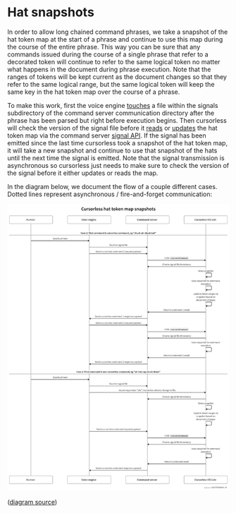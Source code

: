 # Hat snapshots

In order to allow long chained command phrases, we take a snapshot of the hat token map at the start of a phrase and continue to use this map during the course of the entire phrase. This way you can be sure that any commands issued during the course of a single phrase that refer to a decorated token will continue to refer to the same logical token no matter what happens in the document during phrase execution. Note that the ranges of tokens will be kept current as the document changes so that they refer to the same logical range, but the same logical token will keep the same key in the hat token map over the course of a phrase.

To make this work, first the voice engine [touches](https://github.com/talonhub/community/blob/e373780af16256ab8fd5638af32d97fa23c4c0fc/apps/vscode/command_client/command_client.py#L398) a file within the signals subdirectory of the command server communication directory after the phrase has been parsed but right before execution begins. Then cursorless will check the version of the signal file before it [reads](https://github.com/cursorless-dev/cursorless/blob/2a624888369d41b0531e472d001d63d09912c8aa/src/core/HatTokenMap.ts#L88) or [updates](https://github.com/cursorless-dev/cursorless/blob/0d1004bafc6764734bee62afbfbb02500630a264/src/core/HatTokenMap.ts#L70) the hat token map via the command server [signal API](https://github.com/pokey/command-server/blob/2b9f9ea2a38b6e95aa60ff9553a804165e527308/src/extension.ts#L29). If the signal has been emitted since the last time cursorless took a snapshot of the hat token map, it will take a new snapshot and continue to use that snapshot of the hats until the next time the signal is emitted. Note that the signal transmission is asynchronous so cursorless just needs to make sure to check the version of the signal before it either updates or reads the map.

In the diagram below, we document the flow of a couple different cases. Dotted lines represent asynchronous / fire-and-forget communication:

![flow diagram](images/hat-token-map-snapshots.png)

([diagram source](https://swimlanes.io/d/1KkgFFCtj))
